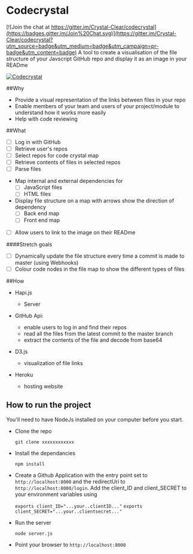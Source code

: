 # Codecrystal

[![Join the chat at https://gitter.im/Crystal-Clear/codecrystal](https://badges.gitter.im/Join%20Chat.svg)](https://gitter.im/Crystal-Clear/codecrystal?utm_source=badge&utm_medium=badge&utm_campaign=pr-badge&utm_content=badge)
A tool to create a visualisation of the file structure of your Javscript GitHub repo and display it as an
image in your READme


[![Codecrystal](https://img.shields.io/badge/code-crystal-5CB3FF.svg)](https://codecrystal.herokuapp.com/crystalise/Crystal-Clear/codecrystal/master)

##Why

* Provide a visual representation of the links between files in your repo
* Enable members of your team and users of your project/module to understand how it works more easily
* Help with code reviewing

##What

* [ ] Log in with GitHub
* [ ] Retrieve user's repos
* [ ] Select repos for code crystal map
* [ ] Retrieve contents of files in selected repos
* [ ] Parse files
* Map internal and external dependencies for  
  * [ ] JavaScript files
  * [ ] HTML files
* Display file structure on a map with arrows show the direction of dependency
  * [ ] Back end map
  * [ ] Front end map
* [ ] Allow users to link to the image on their READme

####Stretch goals

* [ ] Dynamically update the file structure every time a commit is made to master (using Webhooks)
* [ ] Colour code nodes in the file map to show the different types of files

##How

* Hapi.js
    * Server

* GitHub Api:
    * enable users to log in and find their repos
    * read all the files from the latest commit to the master branch
    * extract the contents of the file and decode from base64


* D3.js
   * visualization of file links

* Heroku
  * hosting website


## How to run the project

You'll need to have NodeJs installed on your computer before you start.

* Clone the repo

    `git clone xxxxxxxxxxxx`

* Install the dependancies

  `npm install`

* Create a Github Application with the entry point set to `http://localhost:8000` and the redirectUri to `http://localhost:8000/login`. Add the client_ID and client_SECRET to your environment variables using

  `exports client_ID="...your..clientID..."`
  `exports client_SECRET="...your..clientsecret..."`

* Run the server

  `node server.js`

* Point your browser to `http://localhost:8000`
